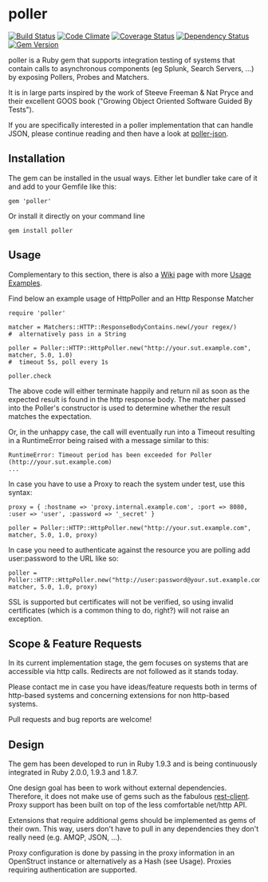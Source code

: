poller
======


[![Build Status](https://travis-ci.org/mkrogemann/poller.png)](https://travis-ci.org/mkrogemann/poller)
[![Code Climate](https://codeclimate.com/github/mkrogemann/poller.png)](https://codeclimate.com/github/mkrogemann/poller)
[![Coverage Status](https://coveralls.io/repos/mkrogemann/poller/badge.png?branch=master)](https://coveralls.io/r/mkrogemann/poller)
[![Dependency Status](https://gemnasium.com/mkrogemann/poller.png)](https://gemnasium.com/mkrogemann/poller)
[![Gem Version](https://badge.fury.io/rb/poller.png)](http://badge.fury.io/rb/poller)

poller is a Ruby gem that supports integration testing of systems that contain calls to asynchronous components (eg Splunk, Search Servers, ...) by exposing Pollers, Probes and Matchers.

It is in large parts inspired by the work of Steeve Freeman &amp; Nat Pryce and their excellent GOOS book ("Growing Object Oriented Software Guided By Tests").

If you are specifically interested in a poller implementation that can handle JSON, please continue reading and then have a look at [poller-json](https://github.com/mkrogemann/poller-json).

Installation
------------
The gem can be installed in the usual ways. Either let bundler take care of it and add to your Gemfile like this:

    gem 'poller'

Or install it directly on your command line

    gem install poller

Usage
-----
Complementary to this section, there is also a [Wiki](https://github.com/mkrogemann/poller/wiki) page with more [Usage Examples](https://github.com/mkrogemann/poller/wiki/Usage-Examples).

Find below an example usage of HttpPoller and an Http Response Matcher

    require 'poller'

    matcher = Matchers::HTTP::ResponseBodyContains.new(/your regex/)
    #  alternatively pass in a String

    poller = Poller::HTTP::HttpPoller.new("http://your.sut.example.com", matcher, 5.0, 1.0)
    #  timeout 5s, poll every 1s

    poller.check

The above code will either terminate happily and return nil as soon as the expected result is found in the http response body. The matcher passed into the Poller's constructor is used to determine whether the result matches the expectation.

Or, in the unhappy case, the call will eventually run into a Timeout resulting in a RuntimeError being raised with a message similar to this:

    RuntimeError: Timeout period has been exceeded for Poller (http://your.sut.example.com)
    ...

In case you have to use a Proxy to reach the system under test, use this syntax:

    proxy = { :hostname => 'proxy.internal.example.com', :port => 8080, :user => 'user', :password => '_secret' }

    poller = Poller::HTTP::HttpPoller.new("http://your.sut.example.com", matcher, 5.0, 1.0, proxy)

In case you need to authenticate against the resource you are polling add user:password to the URL like so:

    poller = Poller::HTTP::HttpPoller.new("http://user:password@your.sut.example.com", matcher, 5.0, 1.0, proxy)

SSL is supported but certificates will not be verified, so using invalid certificates (which is a common thing to do, right?) will not raise an exception.


Scope &amp; Feature Requests
----------------------------
In its current implementation stage, the gem focuses on systems that are accessible via http calls. Redirects are not followed as it stands today.

Please contact me in case you have ideas/feature requests both in terms of http-based systems and concerning extensions for non http-based systems.

Pull requests and bug reports are welcome!

Design
------
The gem has been developed to run in Ruby 1.9.3 and is being continuously integrated in Ruby 2.0.0, 1.9.3 and 1.8.7.

One design goal has been to work without external dependencies. Therefore, it does not make use of gems such as the fabulous [rest-client](https://github.com/rest-client/rest-client). Proxy support has been built on top of the less comfortable net/http API.

Extensions that require additional gems should be implemented as gems of their own. This way, users don't have to pull in any dependencies they don't really need (e.g. AMQP, JSON, ...).

Proxy configuration is done by passing in the proxy information in an OpenStruct instance or alternatively as a Hash (see Usage). Proxies requiring authentication are supported.
